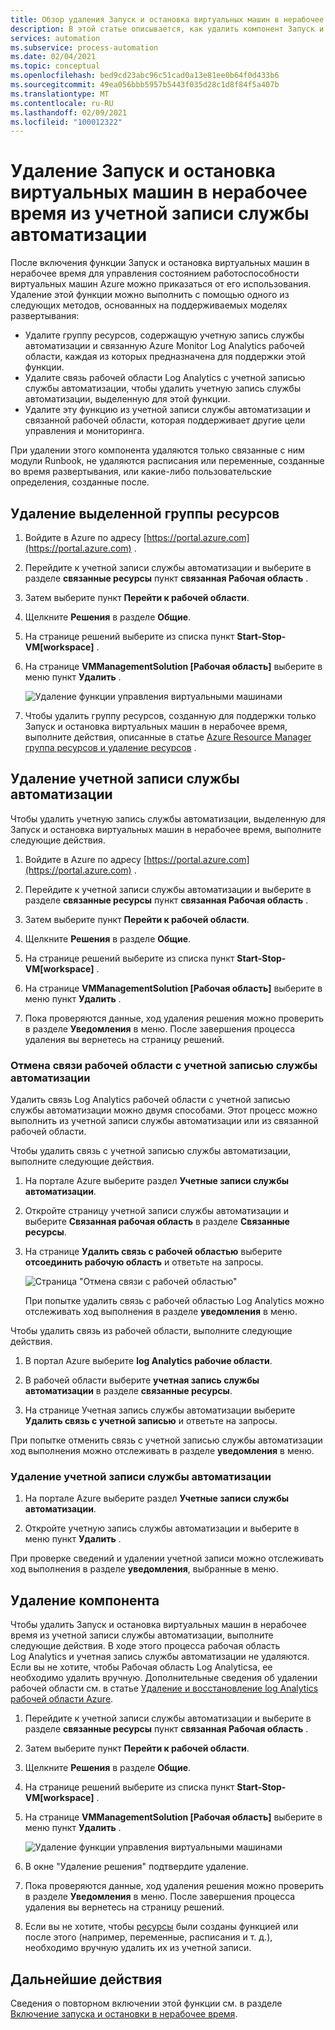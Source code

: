 ```yaml
---
title: Обзор удаления Запуск и остановка виртуальных машин в нерабочее время службы автоматизации Azure
description: В этой статье описывается, как удалить компонент Запуск и остановка виртуальных машин в нерабочее время и отменить связь учетной записи службы автоматизации с рабочей областью Log Analytics.
services: automation
ms.subservice: process-automation
ms.date: 02/04/2021
ms.topic: conceptual
ms.openlocfilehash: bed9cd23abc96c51cad0a13e81ee0b64f0d433b6
ms.sourcegitcommit: 49ea056bbb5957b5443f035d28c1d8f84f5a407b
ms.translationtype: MT
ms.contentlocale: ru-RU
ms.lasthandoff: 02/09/2021
ms.locfileid: "100012322"
---
```

# <a name="remove-startstop-vms-during-off-hours-from-automation-account"></a>Удаление Запуск и остановка виртуальных машин в нерабочее время из учетной записи службы автоматизации

После включения функции Запуск и остановка виртуальных машин в нерабочее время для управления состоянием работоспособности виртуальных машин Azure можно приказаться от его использования. Удаление этой функции можно выполнить с помощью одного из следующих методов, основанных на поддерживаемых моделях развертывания:

* Удалите группу ресурсов, содержащую учетную запись службы автоматизации и связанную Azure Monitor Log Analytics рабочей области, каждая из которых предназначена для поддержки этой функции.
* Удалите связь рабочей области Log Analytics с учетной записью службы автоматизации, чтобы удалить учетную запись службы автоматизации, выделенную для этой функции.
* Удалите эту функцию из учетной записи службы автоматизации и связанной рабочей области, которая поддерживает другие цели управления и мониторинга.

При удалении этого компонента удаляются только связанные с ним модули Runbook, не удаляются расписания или переменные, созданные во время развертывания, или какие-либо пользовательские определения, созданные после.

## <a name="delete-the-dedicated-resource-group"></a>Удаление выделенной группы ресурсов

1. Войдите в Azure по адресу [https://portal.azure.com](https://portal.azure.com) .

2. Перейдите к учетной записи службы автоматизации и выберите в разделе **связанные ресурсы** пункт **связанная Рабочая область** .

3. Затем выберите пункт **Перейти к рабочей области**.

4. Щелкните **Решения** в разделе **Общие**.

5. На странице решений выберите из списка пункт **Start-Stop-VM[workspace]** .

6. На странице **VMManagementSolution [Рабочая область]** выберите в меню пункт **Удалить** .

    ![Удаление функции управления виртуальными машинами](media/automation-solution-vm-management/vm-management-solution-delete.png)

7. Чтобы удалить группу ресурсов, созданную для поддержки только Запуск и остановка виртуальных машин в нерабочее время, выполните действия, описанные в статье [Azure Resource Manager группа ресурсов и удаление ресурсов](../azure-resource-manager/management/delete-resource-group.md) .

## <a name="delete-the-automation-account"></a>Удаление учетной записи службы автоматизации

Чтобы удалить учетную запись службы автоматизации, выделенную для Запуск и остановка виртуальных машин в нерабочее время, выполните следующие действия.

1. Войдите в Azure по адресу [https://portal.azure.com](https://portal.azure.com) .

2. Перейдите к учетной записи службы автоматизации и выберите в разделе **связанные ресурсы** пункт **связанная Рабочая область** .

3. Затем выберите пункт **Перейти к рабочей области**.

4. Щелкните **Решения** в разделе **Общие**.

5. На странице решений выберите из списка пункт **Start-Stop-VM[workspace]** .

6. На странице **VMManagementSolution [Рабочая область]** выберите в меню пункт **Удалить** .

7. Пока проверяются данные, ход удаления решения можно проверить в разделе **Уведомления** в меню. После завершения процесса удаления вы вернетесь на страницу решений.

### <a name="unlink-workspace-from-automation-account"></a>Отмена связи рабочей области с учетной записью службы автоматизации

Удалить связь Log Analytics рабочей области с учетной записью службы автоматизации можно двумя способами. Этот процесс можно выполнить из учетной записи службы автоматизации или из связанной рабочей области.

Чтобы удалить связь с учетной записью службы автоматизации, выполните следующие действия.

1. На портале Azure выберите раздел **Учетные записи службы автоматизации**.

2. Откройте страницу учетной записи службы автоматизации и выберите **Связанная рабочая область** в разделе **Связанные ресурсы**.

3. На странице **Удалить связь с рабочей областью** выберите **отсоединить рабочую область** и ответьте на запросы.

   ![Страница "Отмена связи с рабочей областью"](media/automation-solution-vm-management-remove/automation-unlink-workspace-blade.png)

    При попытке удалить связь с рабочей областью Log Analytics можно отслеживать ход выполнения в разделе **уведомления** в меню.

Чтобы удалить связь из рабочей области, выполните следующие действия.

1. В портал Azure выберите **log Analytics рабочие области**.

2. В рабочей области выберите **учетная запись службы автоматизации** в разделе **связанные ресурсы**.

3. На странице Учетная запись службы автоматизации выберите **Удалить связь с учетной записью** и ответьте на запросы.

При попытке отменить связь с учетной записью службы автоматизации ход выполнения можно отслеживать в разделе **уведомления** в меню.

### <a name="delete-automation-account"></a>Удаление учетной записи службы автоматизации

1. На портале Azure выберите раздел **Учетные записи службы автоматизации**.

2. Откройте учетную запись службы автоматизации и выберите в меню пункт **Удалить** .

При проверке сведений и удалении учетной записи можно отслеживать ход выполнения в разделе **уведомления**, выбранные в меню.

## <a name="delete-the-feature"></a>Удаление компонента

Чтобы удалить Запуск и остановка виртуальных машин в нерабочее время из учетной записи службы автоматизации, выполните следующие действия. В ходе этого процесса рабочая область Log Analytics и учетная запись службы автоматизации не удаляются. Если вы не хотите, чтобы Рабочая область Log Analyticsа, ее необходимо удалить вручную. Дополнительные сведения об удалении рабочей области см. в статье [Удаление и восстановление log Analytics рабочей области Azure](../azure-monitor/platform/delete-workspace.md).

1. Перейдите к учетной записи службы автоматизации и выберите в разделе **связанные ресурсы** пункт **связанная Рабочая область** .

2. Затем выберите пункт **Перейти к рабочей области**.

3. Щелкните **Решения** в разделе **Общие**.

4. На странице решений выберите из списка пункт **Start-Stop-VM[workspace]** .

5. На странице **VMManagementSolution [Рабочая область]** выберите в меню пункт **Удалить** .

    ![Удаление функции управления виртуальными машинами](media/automation-solution-vm-management/vm-management-solution-delete.png)

6. В окне "Удаление решения" подтвердите удаление.

7. Пока проверяются данные, ход удаления решения можно проверить в разделе **Уведомления** в меню. После завершения процесса удаления вы вернетесь на страницу решений.

8. Если вы не хотите, чтобы [ресурсы](automation-solution-vm-management.md#components) были созданы функцией или после этого (например, переменные, расписания и т. д.), необходимо вручную удалить их из учетной записи.

## <a name="next-steps"></a>Дальнейшие действия

Сведения о повторном включении этой функции см. в разделе [Включение запуска и остановки в нерабочее время](automation-solution-vm-management-enable.md).